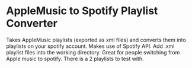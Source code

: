# AppleMusic to Spotify Playlist Converter
Takes AppleMusic playlists (exported as xml files) and converts them into playlists on your spotify account.
Makes use of Spotify API. Add .xml playlist files into the working directory. Great for people switching from Apple music to spotify. There is a 2 playlists to test with.
